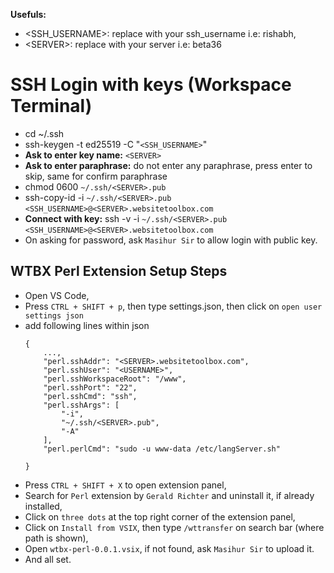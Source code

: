**Usefuls:**

- \<SSH_USERNAME\>: replace with your ssh_username i.e: rishabh,
- \<SERVER\>: replace with your server i.e: beta36

# SSH Login with keys (Workspace Terminal)

- cd ~/.ssh
- ssh-keygen -t ed25519 -C "`<SSH_USERNAME>`"
- **Ask to enter key name:** `<SERVER>`
- **Ask to enter paraphrase:** do not enter any paraphrase, press enter to skip, same for confirm paraphrase
- chmod 0600 `~/.ssh/<SERVER>.pub`
- ssh-copy-id -i `~/.ssh/<SERVER>.pub` `<SSH_USERNAME>@<SERVER>.websitetoolbox.com`
- **Connect with key:** ssh -v -i `~/.ssh/<SERVER>.pub` `<SSH_USERNAME>@<SERVER>.websitetoolbox.com`
- On asking for password, ask `Masihur Sir` to allow login with public key.

## WTBX Perl Extension Setup Steps

- Open VS Code,
- Press `CTRL + SHIFT + p`, then type settings.json, then click on `open user settings json`
- add following lines within json 
    ```
    {
        ...,
        "perl.sshAddr": "<SERVER>.websitetoolbox.com",
        "perl.sshUser": "<USERNAME>",
        "perl.sshWorkspaceRoot": "/www",
        "perl.sshPort": "22",
        "perl.sshCmd": "ssh",
        "perl.sshArgs": [
            "-i",
            "~/.ssh/<SERVER>.pub",
            "-A"
        ],
        "perl.perlCmd": "sudo -u www-data /etc/langServer.sh"
        
    }
    ```
- Press `CTRL + SHIFT + X` to open extension panel,
- Search for `Perl` extension by `Gerald Richter` and uninstall it, if already installed,
- Click on `three dots` at the top right corner of the extension panel,
- Click on `Install from VSIX`, then type `/wttransfer` on search bar (where path is shown),
- Open `wtbx-perl-0.0.1.vsix`, if not found, ask `Masihur Sir` to upload it.
- And all set.
